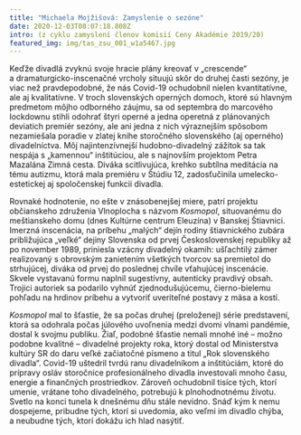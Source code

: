 ```yaml
---
title: "Michaela Mojžišová: Zamyslenie o sezóne"
date: 2020-12-03T08:07:18.808Z
intro: (z cyklu zamyslení členov komisií Ceny Akadémie 2019/20)
featured_img: img/tas_zsu_001_w1a5467.jpg
---
```

Keďže divadlá zvyknú svoje hracie plány kreovať v „crescende“ a dramaturgicko-inscenačné vrcholy situujú skôr do druhej časti sezóny, je viac než pravdepodobné, že nás Covid-19 ochudobnil nielen kvantitatívne, ale aj kvalitatívne. V troch slovenských operných domoch, ktoré sú hlavným predmetom môjho odborného záujmu, sa od septembra do marcového lockdownu stihli odohrať štyri operné a jedna operetná z plánovaných deviatich premiér sezóny, ale ani jedna z nich výraznejším spôsobom nezamiešala poradie v zlatej knihe storočného slovenského (aj operného) divadelníctva. Môj najintenzívnejší hudobno-divadelný zážitok sa tak nespája s „kamennou“ inštitúciou, ale s najnovším projektom Petra Mazalána Zimná cesta. Diváka scitlivujúca, krehko subtílna meditácia na tému autizmu, ktorá mala premiéru v Štúdiu 12, zadosťučinila umelecko-estetickej aj spoločenskej funkcii divadla.

Rovnaké hodnotenie, no ešte v znásobenejšej miere, patrí projektu občianskeho združenia Vlnoplocha s názvom *Kosmopol*, situovanému do meštianskeho domu (dnes Kultúrne centrum Eleuzína) v Banskej Štiavnici. Imerzná inscenácia, na príbehu „malých“ dejín rodiny štiavnického zubára približujúca „veľké“ dejiny Slovenska od prvej Československej republiky až po november 1989, priniesla vzácny divadelný okamih: ušľachtilý zámer realizovaný s obrovským zanietením všetkých tvorcov sa premietol do strhujúcej, diváka od prvej do poslednej chvíle vťahujúcej inscenácie. Skvele vystavanú formu naplnil sugestívny, autenticky pravdivý obsah. Trojici autoriek sa podarilo vyhnúť zjednodušujúcemu, čierno-bielemu pohľadu na hrdinov príbehu a vytvoriť uveriteľné postavy z mäsa a kostí.  

*Kosmopol* mal to šťastie, že sa počas druhej (preloženej) série predstavení, ktorá sa odohrala počas júlového uvoľnenia medzi dvomi vlnami pandémie, dostal k svojmu publiku. Žiaľ, podobné šťastie nemali mnohé iné – možno podobne kvalitné – divadelné projekty roka, ktorý dostal od Ministerstva kultúry SR do daru veľké začiatočné písmeno a titul „Rok slovenského divadla“. Covid-19 uštedril tvrdú ranu divadelníkom a inštitúciám, ktoré do prípravy osláv storočnice profesionálneho divadla investovali mnoho času, energie a finančných prostriedkov. Zároveň ochudobnil tisíce tých, ktorí umenie, vrátane toho divadelného, potrebujú k plnohodnotnému životu. Svetlo na konci tunela k dnešnému dňu stále nevidno. Snáď kým k nemu dospejeme, pribudne tých, ktorí si uvedomia, ako veľmi im divadlo chýba, a neubudne tých, ktorí dokážu ich hlad nasýtiť.